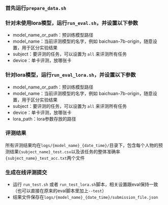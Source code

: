 ### 首先运行`prepare_data.sh`

### 针对未使用lora模型，运行`run_eval.sh`，并设置以下参数
- model_name_or_path：预训练模型路径
- model_name：当前评测模型的名字，例如 baichuan-7b-origin，随意设置，用于区分实验结果
- subject：要评测的任务，可以设置为 `all` 来评测所有任务
- device：单卡评测，放哪张卡


### 针对lora模型，运行`run_eval_lora.sh`，并设置以下参数
- model_name_or_path：预训练模型路径
- model_name：当前评测模型的名字，例如 baichuan-7b-origin，随意设置，用于区分实验结果
- subject：要评测的任务，可以设置为 `all` 来评测所有任务
- device：单卡评测，放哪张卡
- lora_path：lora参数存放的路径

### 评测结果

所有评测结果均在`logs/{model_name}_{date_time}/`目录下，包含每个人物的预测结果`{subject_name}_test.csv`以及该任务的整体准确率`{subject_name}_test_acc.txt`两个文件

### 生成在线评测提交

- 运行 `run_test.sh` 或者 `run_test_lora.sh`脚本，相关设置跟eval保持一致（也可以直接在原来的eval脚本里加上`--test`）
- 结果文件保存在`logs/{model_name}_{date_time}/submission_file.json`
